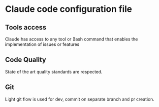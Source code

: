 # Claude code configuration file

## Tools access
Claude has access to any tool or Bash command that enables the implementation of issues or features 

## Code Quality
State of the art quality standards are respected.

## Git
Light git flow is used for dev, commit on separate branch and pr creation.